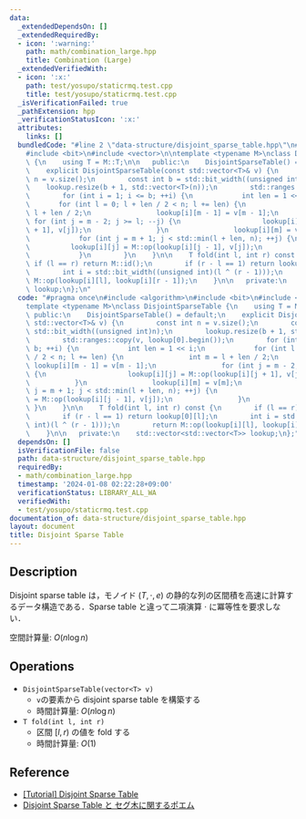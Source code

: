 ```yaml
---
data:
  _extendedDependsOn: []
  _extendedRequiredBy:
  - icon: ':warning:'
    path: math/combination_large.hpp
    title: Combination (Large)
  _extendedVerifiedWith:
  - icon: ':x:'
    path: test/yosupo/staticrmq.test.cpp
    title: test/yosupo/staticrmq.test.cpp
  _isVerificationFailed: true
  _pathExtension: hpp
  _verificationStatusIcon: ':x:'
  attributes:
    links: []
  bundledCode: "#line 2 \"data-structure/disjoint_sparse_table.hpp\"\n#include <algorithm>\n\
    #include <bit>\n#include <vector>\n\ntemplate <typename M>\nclass DisjointSparseTable\
    \ {\n    using T = M::T;\n\n   public:\n    DisjointSparseTable() = default;\n\
    \    explicit DisjointSparseTable(const std::vector<T>& v) {\n        const int\
    \ n = v.size();\n        const int b = std::bit_width((unsigned int)n);\n    \
    \    lookup.resize(b + 1, std::vector<T>(n));\n        std::ranges::copy(v, lookup[0].begin());\n\
    \        for (int i = 1; i <= b; ++i) {\n            int len = 1 << i;\n     \
    \       for (int l = 0; l + len / 2 < n; l += len) {\n                int m =\
    \ l + len / 2;\n                lookup[i][m - 1] = v[m - 1];\n               \
    \ for (int j = m - 2; j >= l; --j) {\n                    lookup[i][j] = M::op(lookup[i][j\
    \ + 1], v[j]);\n                }\n                lookup[i][m] = v[m];\n    \
    \            for (int j = m + 1; j < std::min(l + len, n); ++j) {\n          \
    \          lookup[i][j] = M::op(lookup[i][j - 1], v[j]);\n                }\n\
    \            }\n        }\n    }\n\n    T fold(int l, int r) const {\n       \
    \ if (l == r) return M::id();\n        if (r - l == 1) return lookup[0][l];\n\
    \        int i = std::bit_width((unsigned int)(l ^ (r - 1)));\n        return\
    \ M::op(lookup[i][l], lookup[i][r - 1]);\n    }\n\n   private:\n    std::vector<std::vector<T>>\
    \ lookup;\n};\n"
  code: "#pragma once\n#include <algorithm>\n#include <bit>\n#include <vector>\n\n\
    template <typename M>\nclass DisjointSparseTable {\n    using T = M::T;\n\n  \
    \ public:\n    DisjointSparseTable() = default;\n    explicit DisjointSparseTable(const\
    \ std::vector<T>& v) {\n        const int n = v.size();\n        const int b =\
    \ std::bit_width((unsigned int)n);\n        lookup.resize(b + 1, std::vector<T>(n));\n\
    \        std::ranges::copy(v, lookup[0].begin());\n        for (int i = 1; i <=\
    \ b; ++i) {\n            int len = 1 << i;\n            for (int l = 0; l + len\
    \ / 2 < n; l += len) {\n                int m = l + len / 2;\n               \
    \ lookup[i][m - 1] = v[m - 1];\n                for (int j = m - 2; j >= l; --j)\
    \ {\n                    lookup[i][j] = M::op(lookup[i][j + 1], v[j]);\n     \
    \           }\n                lookup[i][m] = v[m];\n                for (int\
    \ j = m + 1; j < std::min(l + len, n); ++j) {\n                    lookup[i][j]\
    \ = M::op(lookup[i][j - 1], v[j]);\n                }\n            }\n       \
    \ }\n    }\n\n    T fold(int l, int r) const {\n        if (l == r) return M::id();\n\
    \        if (r - l == 1) return lookup[0][l];\n        int i = std::bit_width((unsigned\
    \ int)(l ^ (r - 1)));\n        return M::op(lookup[i][l], lookup[i][r - 1]);\n\
    \    }\n\n   private:\n    std::vector<std::vector<T>> lookup;\n};"
  dependsOn: []
  isVerificationFile: false
  path: data-structure/disjoint_sparse_table.hpp
  requiredBy:
  - math/combination_large.hpp
  timestamp: '2024-01-08 02:22:28+09:00'
  verificationStatus: LIBRARY_ALL_WA
  verifiedWith:
  - test/yosupo/staticrmq.test.cpp
documentation_of: data-structure/disjoint_sparse_table.hpp
layout: document
title: Disjoint Sparse Table
---
```


## Description

Disjoint sparse table は，モノイド $(T, \cdot, e)$ の静的な列の区間積を高速に計算するデータ構造である．Sparse table と違って二項演算 $\cdot$ に冪等性を要求しない．

空間計算量: $O(n \log n)$

## Operations

- `DisjointSparseTable(vector<T> v)`
    - `v`の要素から disjoint sparse table を構築する
    - 時間計算量: $O(n \log n)$
- `T fold(int l, int r)`
    - 区間 $[l, r)$ の値を fold する
    - 時間計算量: $O(1)$

## Reference

- [[Tutorial] Disjoint Sparse Table](https://discuss.codechef.com/t/tutorial-disjoint-sparse-table/17404)
- [Disjoint Sparse Table と セグ木に関するポエム](https://noshi91.hatenablog.com/entry/2018/05/08/183946)